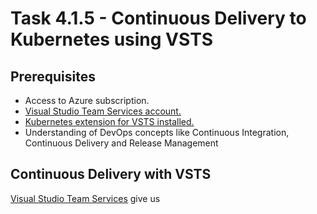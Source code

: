 # Task 4.1.5 - Continuous Delivery to Kubernetes using VSTS

## Prerequisites

* Access to Azure subscription.
* [Visual Studio Team Services account.](https://www.visualstudio.com/team-services/)
* [Kubernetes extension for VSTS installed.](https://marketplace.visualstudio.com/items?itemName=tsuyoshiushio.k8s-endpoint)
* Understanding of DevOps concepts like Continuous Integration, Continuous Delivery and Release Management


## Continuous Delivery with VSTS

[Visual Studio Team Services](https://www.visualstudio.com/team-services/) give us 